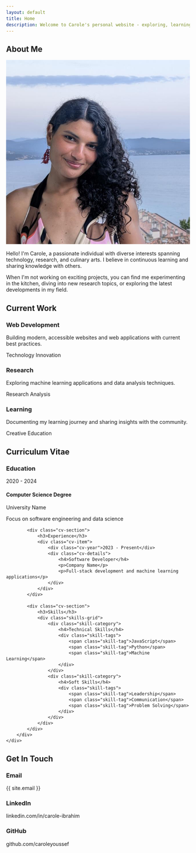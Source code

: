 ```yaml
---
layout: default
title: Home
description: Welcome to Carole's personal website - exploring, learning, and creating
---
```


<section id="bio" class="section">
    <div class="container">
        <h2 class="section-title">
            <i class="fas fa-scroll"></i>
            About Me
        </h2>
        <div class="bio-content">
            <div class="profile-photo">
                <img src="/assets/images/coucou_being_hot.jpeg" alt="Coucou in Corsica"/>
            </div>
            <div class="bio-text">
                <p>Hello! I'm Carole, a passionate individual with diverse interests spanning technology, research, and culinary arts. I believe in continuous learning and sharing knowledge with others.</p>
                <p>When I'm not working on exciting projects, you can find me experimenting in the kitchen, diving into new research topics, or exploring the latest developments in my field.</p>
            </div>
        </div>
    </div>
</section>

<section id="current-work" class="section">
    <div class="container">
        <h2 class="section-title">
            <i class="fas fa-hammer"></i>
            Current Work
        </h2>
        <div class="work-grid">
            <div class="work-card">
                <div class="work-icon">
                    <i class="fas fa-code"></i>
                </div>
                <h3>Web Development</h3>
                <p>Building modern, accessible websites and web applications with current best practices.</p>
                <div class="work-tags">
                    <span class="tag">Technology</span>
                    <span class="tag">Innovation</span>
                </div>
            </div>
            <div class="work-card">
                <div class="work-icon">
                    <i class="fas fa-flask"></i>
                </div>
                <h3>Research</h3>
                <p>Exploring machine learning applications and data analysis techniques.</p>
                <div class="work-tags">
                    <span class="tag">Research</span>
                    <span class="tag">Analysis</span>
                </div>
            </div>
            <div class="work-card">
                <div class="work-icon">
                    <i class="fas fa-lightbulb"></i>
                </div>
                <h3>Learning</h3>
                <p>Documenting my learning journey and sharing insights with the community.</p>
                <div class="work-tags">
                    <span class="tag">Creative</span>
                    <span class="tag">Education</span>
                </div>
            </div>
        </div>
    </div>
</section>

<section id="cv" class="section">
    <div class="container">
        <h2 class="section-title">
            <i class="fas fa-file-alt"></i>
            Curriculum Vitae
        </h2>
        <div class="cv-content">
            <div class="cv-section">
                <h3>Education</h3>
                <div class="cv-item">
                    <div class="cv-year">2020 - 2024</div>
                    <div class="cv-details">
                        <h4>Computer Science Degree</h4>
                        <p>University Name</p>
                        <p>Focus on software engineering and data science</p>
                    </div>
                </div>
            </div>
            
            <div class="cv-section">
                <h3>Experience</h3>
                <div class="cv-item">
                    <div class="cv-year">2023 - Present</div>
                    <div class="cv-details">
                        <h4>Software Developer</h4>
                        <p>Company Name</p>
                        <p>Full-stack development and machine learning applications</p>
                    </div>
                </div>
            </div>
            
            <div class="cv-section">
                <h3>Skills</h3>
                <div class="skills-grid">
                    <div class="skill-category">
                        <h4>Technical Skills</h4>
                        <div class="skill-tags">
                            <span class="skill-tag">JavaScript</span>
                            <span class="skill-tag">Python</span>
                            <span class="skill-tag">Machine Learning</span>
                        </div>
                    </div>
                    <div class="skill-category">
                        <h4>Soft Skills</h4>
                        <div class="skill-tags">
                            <span class="skill-tag">Leadership</span>
                            <span class="skill-tag">Communication</span>
                            <span class="skill-tag">Problem Solving</span>
                        </div>
                    </div>
                </div>
            </div>
        </div>
    </div>
</section>

<section id="contact" class="section">
    <div class="container">
        <h2 class="section-title">
            <i class="fas fa-envelope"></i>
            Get In Touch
        </h2>
        <div class="contact-content">
            <div class="contact-info">
                <div class="contact-item">
                    <i class="fas fa-envelope"></i>
                    <div>
                        <h3>Email</h3>
                        <p>{{ site.email }}</p>
                    </div>
                </div>
                <div class="contact-item">
                    <i class="fab fa-linkedin"></i>
                    <div>
                        <h3>LinkedIn</h3>
                        <p>linkedin.com/in/carole-ibrahim</p>
                    </div>
                </div>
                <div class="contact-item">
                    <i class="fab fa-github"></i>
                    <div>
                        <h3>GitHub</h3>
                        <p>github.com/caroleyoussef</p>
                    </div>
                </div>
            </div>
        </div>
    </div>
</section>
